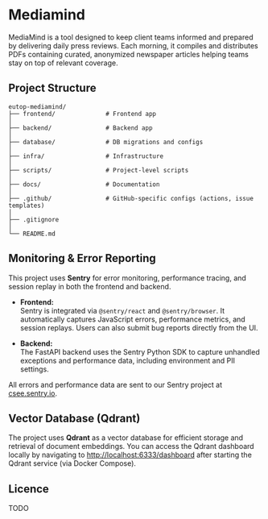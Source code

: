 # Mediamind

MediaMind is a tool designed to keep client teams informed and prepared by
delivering daily press reviews. Each morning, it compiles and distributes PDFs
containing curated, anonymized newspaper articles helping teams stay on top of
relevant coverage.

## Project Structure

```
eutop-mediamind/
├── frontend/              # Frontend app
│
├── backend/               # Backend app
│
├── database/              # DB migrations and configs
│
├── infra/                 # Infrastructure
│
├── scripts/               # Project-level scripts
│
├── docs/                  # Documentation
│
├── .github/               # GitHub-specific configs (actions, issue templates)
│
├── .gitignore
│
└── README.md
```

## Monitoring & Error Reporting

This project uses **Sentry** for error monitoring, performance tracing, and session replay in both the frontend and backend.

- **Frontend:**  
  Sentry is integrated via `@sentry/react` and `@sentry/browser`. It automatically captures JavaScript errors, performance metrics, and session replays. Users can also submit bug reports directly from the UI.

- **Backend:**  
  The FastAPI backend uses the Sentry Python SDK to capture unhandled exceptions and performance data, including environment and PII settings.

All errors and performance data are sent to our Sentry project at [csee.sentry.io](https://csee.sentry.io/).

## Vector Database (Qdrant)

The project uses **Qdrant** as a vector database for efficient storage and retrieval of document embeddings. You can access the Qdrant dashboard locally by navigating to [http://localhost:6333/dashboard](http://localhost:6333/dashboard) after starting the Qdrant service (via Docker Compose).

## Licence

TODO
